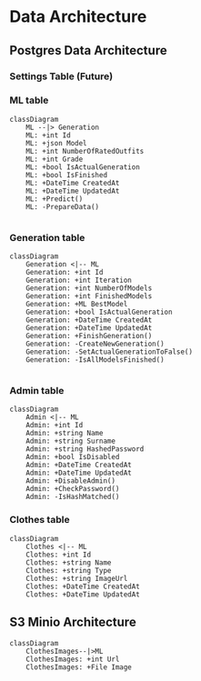 # Data Architecture

## Postgres Data Architecture

### Settings Table (Future)

### ML table

```mermaid
classDiagram
    ML --|> Generation
    ML: +int Id
    ML: +json Model
    ML: +int NumberOfRatedOutfits
    ML: +int Grade
    ML: +bool IsActualGeneration
    ML: +bool IsFinished
    ML: +DateTime CreatedAt
    ML: +DateTime UpdatedAt
    ML: +Predict()
    ML: -PrepareData()
    
```

### Generation table

```mermaid
classDiagram 
    Generation <|-- ML
    Generation: +int Id
    Generation: +int Iteration
    Generation: +int NumberOfModels
    Generation: +int FinishedModels
    Generation: +ML BestModel
    Generation: +bool IsActualGeneration
    Generation: +DateTime CreatedAt
    Generation: +DateTime UpdatedAt
    Generation: +FinishGeneration()
    Generation: -CreateNewGeneration()
    Generation: -SetActualGenerationToFalse()
    Generation: -IsAllModelsFinished()
    
```

### Admin table

```mermaid
classDiagram 
    Admin <|-- ML
    Admin: +int Id
    Admin: +string Name
    Admin: +string Surname
    Admin: +string HashedPassword
    Admin: +bool IsDisabled
    Admin: +DateTime CreatedAt
    Admin: +DateTime UpdatedAt
    Admin: +DisableAdmin()
    Admin: +CheckPassword()
    Admin: -IsHashMatched()
```

### Clothes table

```mermaid
classDiagram 
    Clothes <|-- ML
    Clothes: +int Id
    Clothes: +string Name
    Clothes: +string Type
    Clothes: +string ImageUrl
    Clothes: +DateTime CreatedAt
    Clothes: +DateTime UpdatedAt
```

## S3 Minio Architecture
```mermaid
classDiagram 
    ClothesImages--|>ML
    ClothesImages: +int Url
    ClothesImages: +File Image
```